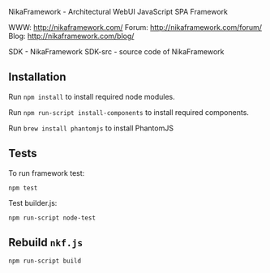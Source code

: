 NikaFramework - Architectural WebUI JavaScript SPA Framework

WWW: http://nikaframework.com/
Forum: http://nikaframework.com/forum/
Blog: http://nikaframework.com/blog/


SDK - NikaFramework
SDK-src - source code of NikaFramework

Installation
------------

Run `npm install` to install required node modules.

Run `npm run-script install-components` to install required components.

Run `brew install phantomjs` to install PhantomJS

Tests
-----

To run framework test:

    npm test

Test builder.js:

    npm run-script node-test

Rebuild `nkf.js`
----------------

    npm run-script build
